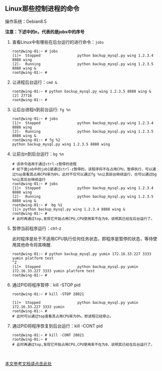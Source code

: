 ## Linux那些控制进程的命令

操作系统：Debian8.5

**注意：下述中的n，代表的是jobs中的序号**

1. 查看Linux中有哪些在后台运行的进行命令：`jobs`

   ```shell
   root@wing-01:~ # jobs
   [1]+  Stopped                 python backup_mysql.py wing 1.2.3.4 8888 wing
   [2]-  Running                 python backup_mysql.py wing 1.2.3.5 8888 wing &
   root@wing-01:~ #
   ```

2. 让进程后台运行：`cmd &`

   ```shell
   root@wing-01:~ # python backup_mysql.py wing 1.2.3.5 8888 wing &
   [2] 27716
   root@wing-01:~ #
   ```

3. 让后台进程n到前台运行: `fg %n`

   ```shell
   root@wing-01:~ # jobs
   [1]+  Stopped                 python backup_mysql.py wing 1.2.3.4 8888 wing
   [2]-  Running                 python backup_mysql.py wing 1.2.3.5 8888 wing &
   root@wing-01:~ # fg %2
   python backup_mysql.py wing 1.2.3.5 8888 wing
   ```

4. 让前台n到后台运行：`bg %n`

   ```shell
   # 该命令适用于通过ctrl-z暂停的进程
   # 如下面job中的job1是通过ctrl-z暂停的，该程序将不在占用CPU，暂停执行，可以通过top查看其占用CPU率为0%，此时不仅可以通过fg %n让其前台继续运行，也可以通过bg %n让其后台继续运行
   root@wing-01:~ # jobs
   [1]+  Stopped                 python backup_mysql.py wing 1.2.3.4 8888 wing
   [2]-  Running                 python backup_mysql.py wing 1.2.3.5 8888 wing &
   root@wing-01:~ #  bg %1
   [1]+ python backup_mysql.py wing 1.2.3.4 8888 wing &
   root@wing-01:~ #
   # 此时再通过top,发现它开始占用CPU,CPU使用率不在为0，说明其已经在后台运行了。
   ```

5. 暂停当前程序运行：ctrl-z

   此时程序是处于不适用CPU执行任何任务状态，即程序是暂停的状态，等待使用其他命令将其唤醒.

   ```shell
   root@wing-01:~ # python backup_mysql.py yumin 172.16.33.227 3333 yumin platform test
   ^Z
   [1]+  Stopped                 python backup_mysql.py yumin 172.16.33.227 3333 yumin platform test
   root@wing-01:~ #
   ```

6. 通过PID将程序暂停：kill -STOP pid

   ```shell
   root@wing-01:~ # kill -STOP 28021

   [1]+  Stopped                 python backup_mysql.py yumin 172.16.33.227 3333 yumin
   root@wing-01:~ # 
   # 此时可以通过top查看其占用CPU率为0%，即进程已经停止。
   ```

7. 通过PID将程序恢复到后台运行：kill -CONT pid

   ```shell
   root@wing-01:~ # kill -CONT 28021
   root@wing-01:~ #
   # 此时再通过top,发现它开始占用CPU,CPU使用率不在为0，说明其已经在后台运行了。
   ```

   ​



[本文参考文档请点击此处](http://blog.163.com/clevertanglei900@126/blog/static/1113522592011618113059409/)

